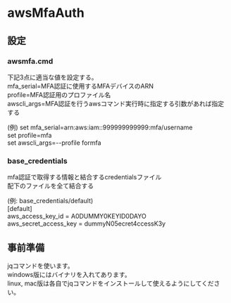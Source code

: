 # awsMfaAuth

## 設定

### awsmfa.cmd
下記3点に適当な値を設定する。<br>
mfa_serial=MFA認証に使用するMFAデバイスのARN<br>
profile=MFA認証用のプロファイル名<br>
awscli_args=MFA認証を行うawsコマンド実行時に指定する引数があれば指定する<br>

(例)
set mfa_serial=arn:aws:iam::999999999999:mfa/username<br>
set profile=mfa<br>
set awscli_args=--profile formfa<br>


### base_credentials
mfa認証で取得する情報と結合するcredentialsファイル<br>
配下のファイルを全て結合する<br>

(例: base_credentials/default)<br>
[default]<br>
aws_access_key_id = A0DUMMY0KEYID0DAYO<br>
aws_secret_access_key = dummyN05ecret4ccessK3y<br>

## 事前準備
jqコマンドを使います。<br>
windows版にはバイナリを入れてあります。<br>
linux, mac版は各自でjqコマンドをインストールして使えるようにしてください。<br>
